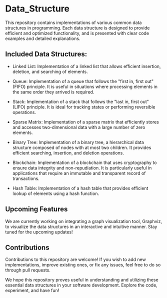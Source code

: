 # Data_Structure

This repository contains implementations of various common data structures in programming. Each data structure is designed to provide efficient and optimized functionality, and is presented with clear code examples and detailed explanations.

## Included Data Structures:

- Linked List: Implementation of a linked list that allows efficient insertion, deletion, and searching of elements.

- Queue: Implementation of a queue that follows the "first in, first out" (FIFO) principle. It is useful in situations where processing elements in the same order they arrived is required.

- Stack: Implementation of a stack that follows the "last in, first out" (LIFO) principle. It is ideal for tracking states or performing reversible operations.

- Sparse Matrix: Implementation of a sparse matrix that efficiently stores and accesses two-dimensional data with a large number of zero elements.

- Binary Tree: Implementation of a binary tree, a hierarchical data structure composed of nodes with at most two children. It provides efficient searching, insertion, and deletion operations.

- Blockchain: Implementation of a blockchain that uses cryptography to ensure data integrity and non-repudiation. It is particularly useful in applications that require an immutable and transparent record of transactions.

- Hash Table: Implementation of a hash table that provides efficient lookup of elements using a hash function.

## Upcoming Features

We are currently working on integrating a graph visualization tool, Graphviz, to visualize the data structures in an interactive and intuitive manner. Stay tuned for the upcoming updates!

## Contributions

Contributions to this repository are welcome! If you wish to add new implementations, improve existing ones, or fix any issues, feel free to do so through pull requests.

We hope this repository proves useful in understanding and utilizing these essential data structures in your software development. Explore the code, experiment, and have fun!

